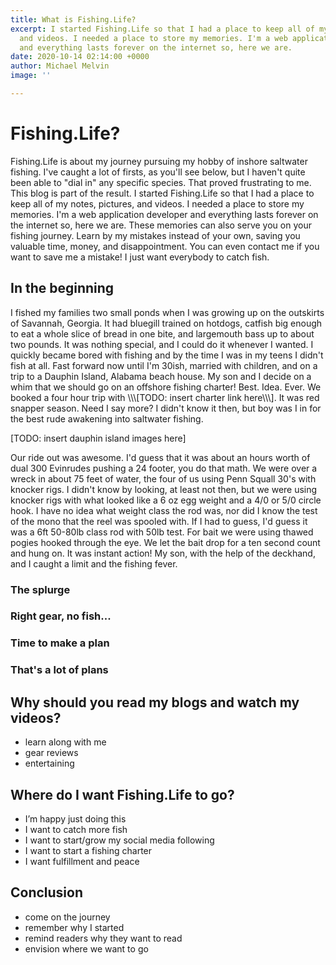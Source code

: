 ```yaml
---
title: What is Fishing.Life?
excerpt: I started Fishing.Life so that I had a place to keep all of my notes, pictures,
  and videos. I needed a place to store my memories. I'm a web application developer
  and everything lasts forever on the internet so, here we are.
date: 2020-10-14 02:14:00 +0000
author: Michael Melvin
image: ''

---
```

# Fishing.Life?

<p>Fishing.Life is about my journey pursuing my hobby of inshore saltwater fishing. I've caught a lot of firsts, as you'll see below, but I haven't quite been able to "dial in" any specific species. That proved frustrating to me. This blog is part of the result. I started Fishing.Life so that I had a place to keep all of my notes, pictures, and videos. I needed a place to store my memories. I'm a web application developer and everything lasts forever on the internet so, here we are. These memories can also serve you on your fishing journey. Learn by my mistakes instead of your own, saving you valuable time, money, and disappointment. You can even contact me if you want to save me a mistake! I just want everybody to catch fish.</p>

## In the beginning

<p>I fished my families two small ponds when I was growing up on the outskirts of Savannah, Georgia. It had bluegill trained on hotdogs, catfish big enough to eat a whole slice of bread in one bite, and largemouth bass up to about two pounds. It was nothing special, and I could do it whenever I wanted. I quickly became bored with fishing and by the time I was in my teens I didn't fish at all. Fast forward now until I'm 30ish, married with children, and on a trip to a Dauphin Island, Alabama beach house. My son and I decide on a whim that we should go on an offshore fishing charter! Best. Idea. Ever. We booked a four hour trip with \\\[TODO: insert charter link here\\\]. It was red snapper season. Need I say more? I didn't know it then, but boy was I in for the best rude awakening into saltwater fishing.</p>

\[TODO: insert dauphin island images here\]

<p>Our ride out was awesome. I'd guess that it was about an hours worth of dual 300 Evinrudes pushing a 24 footer, you do that math. We were over a wreck in about 75 feet of water, the four of us using Penn Squall 30's with knocker rigs. I didn't know by looking, at least not then, but we were using knocker rigs with what looked like a 6 oz egg weight and a 4/0 or 5/0 circle hook. I have no idea what weight class the rod was, nor did I know the test of the mono that the reel was spooled with. If I had to guess, I'd guess it was a 6ft 50-80lb class rod with 50lb test. For bait we were using thawed pogies hooked through the eye. We let the bait drop for a ten second count and hung on. It was instant action! My son, with the help of the deckhand, and I caught a limit and the fishing fever.</p>

### The splurge

### Right gear, no fish...

### Time to make a plan

### That's a lot of plans

## Why should you read my blogs and watch my videos?

* learn along with me
* gear reviews
* entertaining

## Where do I want Fishing.Life to go?

* I’m happy just doing this
* I want to catch more fish
* I want to start/grow my social media following
* I want to start a fishing charter
* I want fulfillment and peace

## Conclusion

* come on the journey
* remember why I started
* remind readers why they want to read
* envision where we want to go